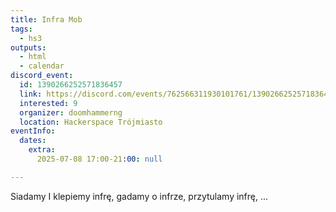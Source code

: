 ```yaml
---
title: Infra Mob
tags:
  - hs3
outputs:
  - html
  - calendar
discord_event:
  id: 1390266252571836457
  link: https://discord.com/events/762566311930101761/1390266252571836457
  interested: 9
  organizer: doomhammerng
  location: Hackerspace Trójmiasto
eventInfo:
  dates:
    extra:
      2025-07-08 17:00-21:00: null

---
```


Siadamy I klepiemy infrę, gadamy o infrze, przytulamy infrę, ...
